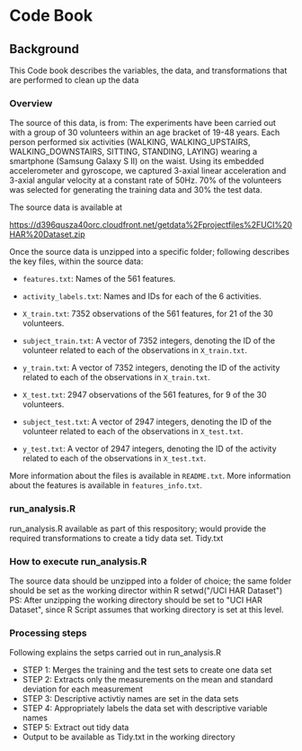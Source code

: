 # Code Book

## Background
This Code book  describes the variables, the data, and transformations that are performed to clean up the data

### Overview

The source of this data, is from: The experiments have been carried out with a group of 30 volunteers within an age bracket of 19-48 years. Each person performed six activities (WALKING, WALKING_UPSTAIRS, WALKING_DOWNSTAIRS, SITTING, STANDING, LAYING) wearing a smartphone (Samsung Galaxy S II) on the waist. Using its embedded accelerometer and gyroscope, we captured 3-axial linear acceleration and 3-axial angular velocity at a constant rate of 50Hz. 70% of the volunteers was selected for generating the training data and 30% the test data. 

The source data is available at 

https://d396qusza40orc.cloudfront.net/getdata%2Fprojectfiles%2FUCI%20HAR%20Dataset.zip 

Once the source data is unzipped into a specific folder; following describes the key files, within the source data:

* `features.txt`: Names of the 561 features.
* `activity_labels.txt`: Names and IDs for each of the 6 activities.

* `X_train.txt`: 7352 observations of the 561 features, for 21 of the 30 volunteers.
* `subject_train.txt`: A vector of 7352 integers, denoting the ID of the volunteer related to each of the observations in `X_train.txt`.
* `y_train.txt`: A vector of 7352 integers, denoting the ID of the activity related to each of the observations in `X_train.txt`.

* `X_test.txt`: 2947 observations of the 561 features, for 9 of the 30 volunteers.
* `subject_test.txt`: A vector of 2947 integers, denoting the ID of the volunteer related to each of the observations in `X_test.txt`.
* `y_test.txt`: A vector of 2947 integers, denoting the ID of the activity related to each of the observations in `X_test.txt`.

More information about the files is available in `README.txt`. More information about the features is available in `features_info.txt`.

###  run_analysis.R 

 run_analysis.R available as part of this respository; would provide the required transformations to create a tidy data set. Tidy.txt

### How to execute run_analysis.R

The source data should be unzipped into a folder of choice; the same folder should be set as the working director within R
setwd("<Directory where zip file is extracted>/UCI HAR Dataset")
PS: After unzipping the working directory should be set to "UCI HAR Dataset", since R Script assumes that working directory is set at this level.

### Processing steps
 
 Following explains the setps carried out in run_analysis.R
 
* STEP 1: Merges the training and the test sets to create one data set
* STEP 2: Extracts only the measurements on the mean and standard deviation for each measurement
* STEP 3: Descriptive activtiy names are set in the data sets
* STEP 4: Appropriately labels the data set with descriptive variable names
* STEP 5: Extract out tidy data
* Output to be available as Tidy.txt in the working directory
